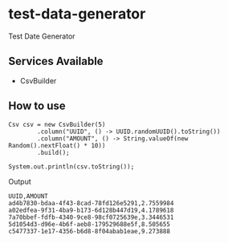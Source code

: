 # test-data-generator
Test Date Generator

## Services Available
- CsvBuilder

## How to use
```
Csv csv = new CsvBuilder(5)
        .column("UUID", () -> UUID.randomUUID().toString())
        .column("AMOUNT", () -> String.valueOf(new Random().nextFloat() * 10))
        .build();

System.out.println(csv.toString());
```

Output
```
UUID,AMOUNT
ad4b7830-bdaa-4f43-8cad-78fd126e5291,2.7559984
a02edfea-9f31-4ba9-b173-6d128b447d19,4.1789618
7a70bbef-fdfb-4340-9ce8-98cf0725639e,3.3446531
5d1054d3-d96e-4b6f-aeb8-179529688e5f,8.505655
c5477337-1e17-4356-b6d8-8f04abab1eae,9.273888
```
